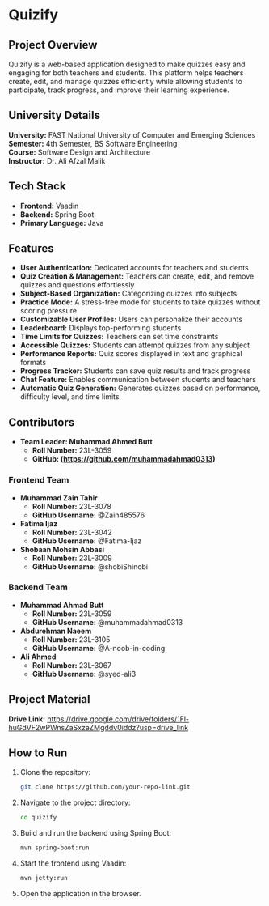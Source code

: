 # Quizify

## Project Overview
Quizify is a web-based application designed to make quizzes easy and engaging for both teachers and students. This platform helps teachers create, edit, and manage quizzes efficiently while allowing students to participate, track progress, and improve their learning experience.

## University Details
**University:** FAST National University of Computer and Emerging Sciences  
**Semester:** 4th Semester, BS Software Engineering  
**Course:** Software Design and Architecture  
**Instructor:** Dr. Ali Afzal Malik  

## Tech Stack
- **Frontend:** Vaadin
- **Backend:** Spring Boot
- **Primary Language:** Java

## Features
- **User Authentication:** Dedicated accounts for teachers and students
- **Quiz Creation & Management:** Teachers can create, edit, and remove quizzes and questions effortlessly
- **Subject-Based Organization:** Categorizing quizzes into subjects
- **Practice Mode:** A stress-free mode for students to take quizzes without scoring pressure
- **Customizable User Profiles:** Users can personalize their accounts
- **Leaderboard:** Displays top-performing students
- **Time Limits for Quizzes:** Teachers can set time constraints
- **Accessible Quizzes:** Students can attempt quizzes from any subject
- **Performance Reports:** Quiz scores displayed in text and graphical formats
- **Progress Tracker:** Students can save quiz results and track progress
- **Chat Feature:** Enables communication between students and teachers
- **Automatic Quiz Generation:** Generates quizzes based on performance, difficulty level, and time limits

## Contributors
- **Team Leader: Muhammad Ahmed Butt**  
  - **Roll Number:** 23L-3059  
  - **GitHub: (https://github.com/muhammadahmad0313)** 

### Frontend Team
- **Muhammad Zain Tahir**  
  - **Roll Number:** 23L-3078  
  - **GitHub Username:** @Zain485576 
- **Fatima Ijaz**  
  - **Roll Number:** 23L-3042 
  - **GitHub Username:** @Fatima-Ijaz 
- **Shobaan Mohsin Abbasi**  
  - **Roll Number:** 23L-3009  
  - **GitHub Username:** @shobiShinobi  

### Backend Team
- **Muhammad Ahmad Butt**  
  - **Roll Number:** 23L-3059 
  - **GitHub Username:** @muhammadahmad0313
- **Abdurehman Naeem**  
  - **Roll Number:** 23L-3105  
  - **GitHub Username:** @A-noob-in-coding
- **Ali Ahmed**  
  - **Roll Number:** 23L-3067 
  - **GitHub Username:** @syed-ali3 

## Project Material
**Drive Link:** https://drive.google.com/drive/folders/1Fl-huGdVF2wPWnsZaSxzaZMgddv0iddz?usp=drive_link

## How to Run
1. Clone the repository:  
   ```bash
   git clone https://github.com/your-repo-link.git
   ```
2. Navigate to the project directory:  
   ```bash
   cd quizify
   ```
3. Build and run the backend using Spring Boot:  
   ```bash
   mvn spring-boot:run
   ```
4. Start the frontend using Vaadin:  
   ```bash
   mvn jetty:run
   ```
5. Open the application in the browser.
